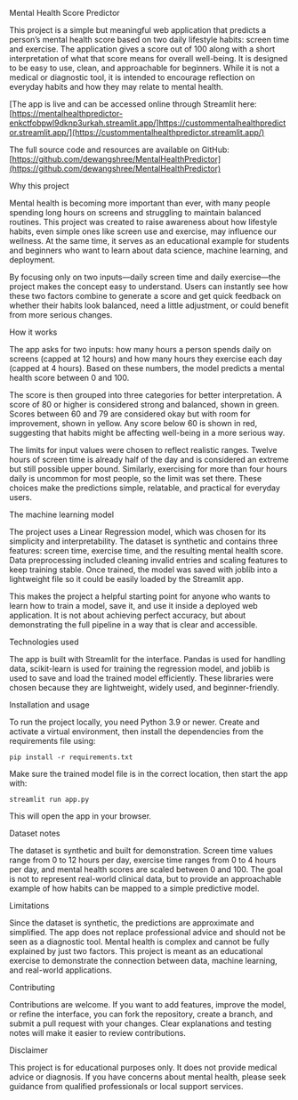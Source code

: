 Mental Health Score Predictor

This project is a simple but meaningful web application that predicts a person’s mental health score based on two daily lifestyle habits: screen time and exercise. The application gives a score out of 100 along with a short interpretation of what that score means for overall well-being. It is designed to be easy to use, clean, and approachable for beginners. While it is not a medical or diagnostic tool, it is intended to encourage reflection on everyday habits and how they may relate to mental health.

[The app is live and can be accessed online through Streamlit here:
[https://mentalhealthpredictor-enkctfobpwl9dknp3urkah.streamlit.app/]https://custommentalhealthpredictor.streamlit.app/](https://custommentalhealthpredictor.streamlit.app/)

The full source code and resources are available on GitHub:
[https://github.com/dewangshree/MentalHealthPredictor](https://github.com/dewangshree/MentalHealthPredictor)



Why this project

Mental health is becoming more important than ever, with many people spending long hours on screens and struggling to maintain balanced routines. This project was created to raise awareness about how lifestyle habits, even simple ones like screen use and exercise, may influence our wellness. At the same time, it serves as an educational example for students and beginners who want to learn about data science, machine learning, and deployment.

By focusing only on two inputs—daily screen time and daily exercise—the project makes the concept easy to understand. Users can instantly see how these two factors combine to generate a score and get quick feedback on whether their habits look balanced, need a little adjustment, or could benefit from more serious changes.



How it works

The app asks for two inputs: how many hours a person spends daily on screens (capped at 12 hours) and how many hours they exercise each day (capped at 4 hours). Based on these numbers, the model predicts a mental health score between 0 and 100.

The score is then grouped into three categories for better interpretation. A score of 80 or higher is considered strong and balanced, shown in green. Scores between 60 and 79 are considered okay but with room for improvement, shown in yellow. Any score below 60 is shown in red, suggesting that habits might be affecting well-being in a more serious way.

The limits for input values were chosen to reflect realistic ranges. Twelve hours of screen time is already half of the day and is considered an extreme but still possible upper bound. Similarly, exercising for more than four hours daily is uncommon for most people, so the limit was set there. These choices make the predictions simple, relatable, and practical for everyday users.



The machine learning model

The project uses a Linear Regression model, which was chosen for its simplicity and interpretability. The dataset is synthetic and contains three features: screen time, exercise time, and the resulting mental health score. Data preprocessing included cleaning invalid entries and scaling features to keep training stable. Once trained, the model was saved with joblib into a lightweight file so it could be easily loaded by the Streamlit app.

This makes the project a helpful starting point for anyone who wants to learn how to train a model, save it, and use it inside a deployed web application. It is not about achieving perfect accuracy, but about demonstrating the full pipeline in a way that is clear and accessible.



Technologies used

The app is built with Streamlit for the interface. Pandas is used for handling data, scikit-learn is used for training the regression model, and joblib is used to save and load the trained model efficiently. These libraries were chosen because they are lightweight, widely used, and beginner-friendly.



Installation and usage

To run the project locally, you need Python 3.9 or newer. Create and activate a virtual environment, then install the dependencies from the requirements file using:

```
pip install -r requirements.txt
```

Make sure the trained model file is in the correct location, then start the app with:

```
streamlit run app.py
```

This will open the app in your browser.



Dataset notes

The dataset is synthetic and built for demonstration. Screen time values range from 0 to 12 hours per day, exercise time ranges from 0 to 4 hours per day, and mental health scores are scaled between 0 and 100. The goal is not to represent real-world clinical data, but to provide an approachable example of how habits can be mapped to a simple predictive model.



Limitations

Since the dataset is synthetic, the predictions are approximate and simplified. The app does not replace professional advice and should not be seen as a diagnostic tool. Mental health is complex and cannot be fully explained by just two factors. This project is meant as an educational exercise to demonstrate the connection between data, machine learning, and real-world applications.



Contributing

Contributions are welcome. If you want to add features, improve the model, or refine the interface, you can fork the repository, create a branch, and submit a pull request with your changes. Clear explanations and testing notes will make it easier to review contributions.



Disclaimer

This project is for educational purposes only. It does not provide medical advice or diagnosis. If you have concerns about mental health, please seek guidance from qualified professionals or local support services.



















